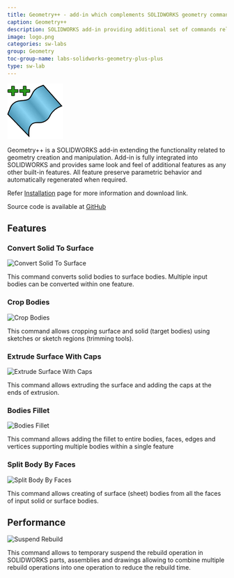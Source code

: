 ```yaml
---
title: Geometry++ - add-in which complements SOLIDWORKS geometry commands
caption: Geometry++
description: SOLIDWORKS add-in providing additional set of commands related to geometry modifications and creation
image: logo.png
categories: sw-labs
group: Geometry
toc-group-name: labs-solidworks-geometry-plus-plus
type: sw-lab
---
```

![Geometry++](logo.png)

Geometry++ is a SOLIDWORKS add-in extending the functionality related to geometry creation and manipulation. Add-in is fully integrated into SOLIDWORKS and provides same look and feel of additional features as any other built-in features. All feature preserve parametric behavior and automatically regenerated when required.

Refer [Installation](installation) page for more information and download link.

Source code is available at [GitHub](https://github.com/codestackdev/geometry-plus-plus)

## Features

### Convert Solid To Surface

![Convert Solid To Surface](/labs/solidworks/geometry-plus-plus/user-guide/convert-solid-to-surface/icon.png)

This command converts solid bodies to surface bodies. Multiple input bodies can be converted within one feature.

### Crop Bodies

![Crop Bodies](/labs/solidworks/geometry-plus-plus/user-guide/crop-bodies/icon.png)

This command allows cropping surface and solid (target bodies) using sketches or sketch regions (trimming tools).

### Extrude Surface With Caps

![Extrude Surface With Caps](/labs/solidworks/geometry-plus-plus/user-guide/extrude-surface-cap/icon.png)

This command allows extruding the surface and adding the caps at the ends of extrusion.

### Bodies Fillet

![Bodies Fillet](/labs/solidworks/geometry-plus-plus/user-guide/body-fillet/icon.png)

This command allows adding the fillet to entire bodies, faces, edges and vertices supporting multiple bodies within a single feature

### Split Body By Faces

![Split Body By Faces](/labs/solidworks/geometry-plus-plus/user-guide/split-body-by-faces/icon.png)

This command allows creating of surface (sheet) bodies from all the faces of input solid or surface bodies.

## Performance

![Suspend Rebuild](/labs/solidworks/geometry-plus-plus/user-guide/suspend-rebuild/icon.png)

This command allows to temporary suspend the rebuild operation in SOLIDWORKS parts, assemblies and drawings allowing to combine multiple rebuild operations into one operation to reduce the rebuild time.